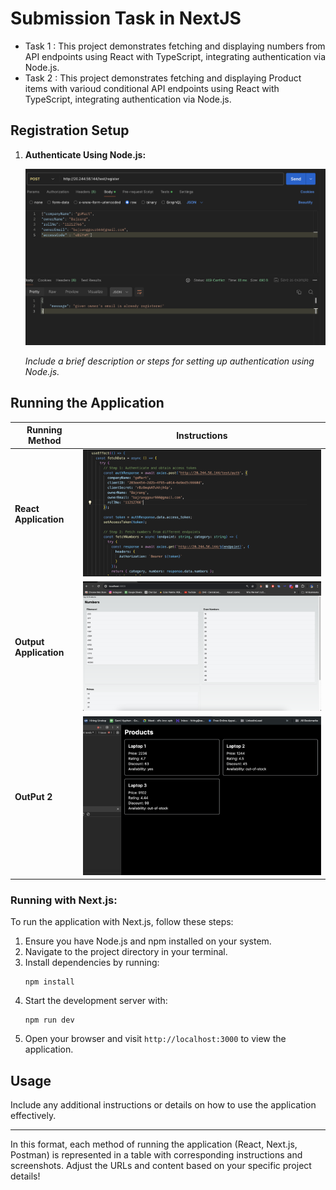 # Submission Task in NextJS

- Task 1 : This project demonstrates fetching and displaying numbers from API endpoints using React with TypeScript, integrating authentication via Node.js.
- Task 2 : This project demonstrates fetching and displaying Product items with varioud conditional API endpoints using React with TypeScript, integrating authentication via Node.js.

## Registration Setup

1. **Authenticate Using Node.js:**

   ![Node.js Authentication](https://github.com/code-bajju/Project-Image/blob/main/ss3.png?raw=true)

   *Include a brief description or steps for setting up authentication using Node.js.*

## Running the Application

| **Running Method**      | **Instructions**                                                                 |
|-------------------------|----------------------------------------------------------------------------------|
| **React Application**   | ![React Application](https://github.com/code-bajju/Project-Image/blob/main/ss2.png?raw=true) |
| **Output Application** | ![Next.js Application](https://github.com/code-bajju/Project-Image/blob/main/ss1.png?raw=true) |
| **OutPut 2**             | ![Postman](https://github.com/code-bajju/Project-Image/blob/main/ss4.png?raw=true) |

### Running with Next.js:

To run the application with Next.js, follow these steps:

1. Ensure you have Node.js and npm installed on your system.
2. Navigate to the project directory in your terminal.
3. Install dependencies by running:
   ```
   npm install
   ```
4. Start the development server with:
   ```
   npm run dev
   ```
5. Open your browser and visit `http://localhost:3000` to view the application.

## Usage

Include any additional instructions or details on how to use the application effectively.

---

In this format, each method of running the application (React, Next.js, Postman) is represented in a table with corresponding instructions and screenshots. Adjust the URLs and content based on your specific project details!
